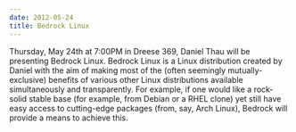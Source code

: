```yaml
---
date: 2012-05-24
title: Bedrock Linux
---
```

Thursday, May 24th at 7:00PM in Dreese 369, Daniel Thau will be presenting Bedrock Linux.  Bedrock Linux is a Linux distribution created by Daniel with the aim of making most of the (often seemingly mutually-exclusive) benefits of various other Linux distributions available simultaneously and transparently.  For example, if one would like a rock-solid stable base (for example, from Debian or a RHEL clone) yet still have easy access to cutting-edge packages (from, say, Arch Linux), Bedrock will provide a means to achieve this.
